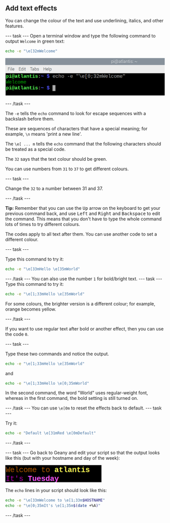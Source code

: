 ## Add text effects

You can change the colour of the text and use underlining, italics, and other features. 

--- task ---
Open a terminal window and type the following command to output `Welcome` in green text:

```bash
echo -e "\e[32mWelcome"
```
![Welcome text in green](images/command-green-text.png)

--- /task ---

The `-e` tells the `echo` command to look for escape sequences with a backslash before them. 

These are sequences of characters that have a special meaning; for example, `\n` means 'print a new line'.

The `\e[ ... m` tells the `echo` command that the following characters should be treated as a special code.

The `32` says that the text colour should be green.

You can use numbers from `31` to `37` to get different colours. 

--- task ---

Change the `32` to a number between 31 and 37.

--- /task ---

**Tip:** Remember that you can use the <kbd>Up</kbd> arrow on the keyboard to get your previous command back, and use <kbd>Left</kbd> and <kbd>Right</kbd> and <kbd>Backspace</kbd> to edit the command. This means that you don't have to type the whole command lots of times to try different colours. 

The codes apply to all text after them. You can use another code to set a different colour. 

--- task ---

Type this command to try it:

```bash
echo -e "\e[33mHello \e[35mWorld"
```

--- /task ---
You can also use the number `1` for bold/bright text.
--- task ---
Type this command to try it:

```bash
echo -e "\e[1;33mHello \e[35mWorld"
```

For some colours, the brighter version is a different colour; for example, orange becomes yellow. 

--- /task ---

If you want to use regular text after bold or another effect, then you can use the code `0`. 

--- task ---

Type these two commands and notice the output.

```bash
echo -e "\e[1;33mHello \e[35mWorld"
```

and

```bash
echo -e "\e[1;33mHello \e[0;35mWorld"
```

In the second command, the word "World" uses regular-weight font, whereas in the first command, the bold setting is still turned on.

--- /task ---
You can use `\e[0m` to reset the effects back to default.
--- task ---

Try it:

```bash
echo -e "Default \e[31mRed \e[0mDefault"
```

--- /task ---

--- task ---
Go back to Geany and edit your script so that the output looks like this (but with your hostname and day of the week): 

![coloured welcome message](images/command-welcome-coloured.png)

The `echo` lines in your script should look like this:

```bash
echo -e "\e[33mWelcome to \e[1;33m$HOSTNAME"
echo -e "\e[0;35mIt's \e[1;35m$(date +%A)"
```

--- /task ---

